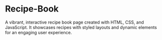 # Recipe-Book
A vibrant, interactive recipe book page created with HTML, CSS, and JavaScript. It showcases recipes with styled layouts and dynamic elements for an engaging user experience.
